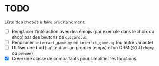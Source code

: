 # TODO

Liste des choses à faire prochainement:
- [ ] Remplacer l'intéraction avec des émojis (par exemple dans le choix du shop) par des boutons de `discord.ui`
- [ ] Renommer `interract_game.py` en `interact_game.py` (ou autre variante)
- [ ] Utiliser une bdd (sqlite dans un premier temps) et un ORM (`SQLAlchemy` ou `peewee`)
- [x] Créer une classe de combattants pour simplifier les fonctions.